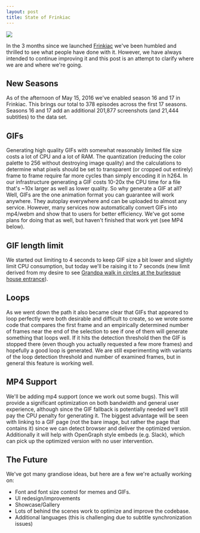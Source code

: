 ```yaml
---
layout: post
title: State of Frinkiac
---
```

<img src="https://frinkiac.com/gif/S07E07/649464/653218.gif?b64lines=QUxMIFRISVMgQ09NUFVURVIgSEFDS0lORyBJUwpNQUtJTkcgTUUgVEhJUlNUWS4=" />

In the 3 months since we launched [Frinkiac](https://frinkiac.com) we've been humbled and thrilled to see what people have done with it. However, we have always intended to continue improving it and this post is an attempt to clarify where we are and where we're going.

## New Seasons

As of the afternoon of May 15, 2016 we've enabled season 16 and 17 in Frinkiac. This brings our total to 378 episodes across the first 17 seasons. Seasons 16 and 17 add an additional 201,877 screenshots (and 21,444 subtitles) to the data set.

## GIFs

Generating high quality GIFs with somewhat reasonably limited file size costs a lot of CPU and a lot of RAM. The quantization (reducing the color palette to 256 without destroying image quality) and the calculations to determine what pixels should be set to transparent (or cropped out entirely) frame to frame require far more cycles than simply encoding it in h264. In our infrastructure generating a GIF costs 10-20x the CPU time for a file that's ~10x larger as well as lower quality. So why generate a GIF at all? Well, GIFs are the one animation format you can guarantee will work anywhere. They autoplay everywhere and can be uploaded to almost any service. However, many services now automatically convert GIFs into mp4/webm and show that to users for better efficiency. We've got some plans for doing that as well, but haven't finished that work yet (see MP4 below).

## GIF length limit

We started out limiting to 4 seconds to keep GIF size a bit lower and slightly limit CPU consumption, but today we'll be raising it to 7 seconds (new limit derived from my desire to see [Grandpa walk in circles at the burlesque house entrance](https://frinkiac.com/gif/S08E05/567616/574489/)).

## Loops

As we went down the path it also became clear that GIFs that appeared to loop perfectly were both desirable and difficult to create, so we wrote some code that compares the first frame and an empirically determined number of frames near the end of the selection to see if one of them will generate something that loops well. If it hits the detection threshold then the GIF is stopped there (even though you actually requested a few more frames) and hopefully a good loop is generated. We are still experimenting with variants of the loop detection threshold and number of examined frames, but in general this feature is working well.


## MP4 Support

We'll be adding mp4 support (once we work out some bugs). This will provide a significant optimization on both bandwidth and general user experience, although since the GIF fallback is potentially needed we'll still pay the CPU penalty for generating it. The biggest advantage will be seen with linking to a GIF page (not the bare image, but rather the page that contains it) since we can detect browser and deliver the optimized version. Additionally it will help with OpenGraph style embeds (e.g. Slack), which can pick up the optimized version with no user intervention.

## The Future

We've got many grandiose ideas, but here are a few we're actually working on:

* Font and font size control for memes and GIFs.
* UI redesign/improvements
* Showcase/Gallery
* Lots of behind the scenes work to optimize and improve the codebase.
* Additional languages (this is challenging due to subtitle synchronization issues)
